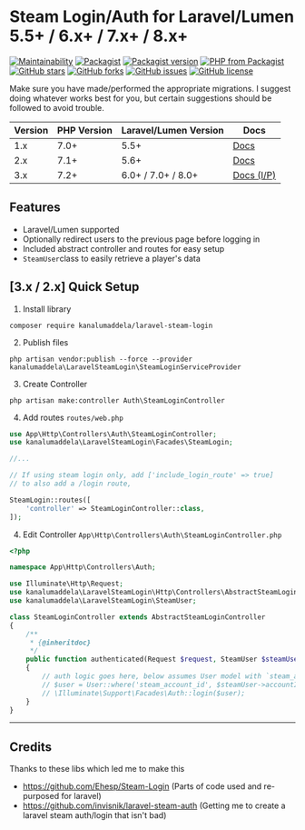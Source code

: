 # Steam Login/Auth for Laravel/Lumen 5.5+ / 6.x+ / 7.x+ / 8.x+

[![Maintainability](https://api.codeclimate.com/v1/badges/2c8a9db3372f9c080791/maintainability)](https://codeclimate.com/github/kanalumaddela/laravel-steam-login/maintainability)
[![Packagist](https://img.shields.io/packagist/dt/kanalumaddela/laravel-steam-login.svg?style=flat-square&maxAge=3600)](https://packagist.org/packages/kanalumaddela/laravel-steam-login)
[![Packagist version](https://img.shields.io/packagist/v/kanalumaddela/laravel-steam-login.svg?style=flat-square)](https://packagist.org/packages/kanalumaddela/laravel-steam-login)
[![PHP from Packagist](https://img.shields.io/packagist/php-v/kanalumaddela/laravel-steam-login.svg?style=flat-square)](https://packagist.org/packages/kanalumaddela/laravel-steam-login)
[![GitHub stars](https://img.shields.io/github/stars/kanalumaddela/laravel-steam-login.svg?style=flat-square)](https://github.com/kanalumaddela/laravel-steam-login/stargazers)
[![GitHub forks](https://img.shields.io/github/forks/kanalumaddela/laravel-steam-login.svg?style=flat-square)](https://github.com/kanalumaddela/laravel-steam-login/network)
[![GitHub issues](https://img.shields.io/github/issues/kanalumaddela/laravel-steam-login.svg?style=flat-square)](https://github.com/kanalumaddela/laravel-steam-login/issues)
[![GitHub license](https://img.shields.io/github/license/kanalumaddela/laravel-steam-login.svg?style=flat-square)](https://github.com/kanalumaddela/laravel-steam-login/blob/master/LICENSE)

Make sure you have made/performed the appropriate migrations. I suggest doing whatever works best for you, but certain
suggestions should be followed to avoid trouble.

| Version | PHP Version | Laravel/Lumen Version         | Docs |
| ------- | ----------- | ----------------------------- | ---- |
| 1.x     | 7.0+        | 5.5+                          | [Docs](https://github.com/kanalumaddela/laravel-steam-login/wiki/1.x) |
| 2.x     | 7.1+        | 5.6+                          | [Docs](https://github.com/kanalumaddela/laravel-steam-login/wiki/2.x) |
| 3.x     | 7.2+        | 6.0+ / 7.0+ / 8.0+            | [Docs (I/P)](https://github.com/kanalumaddela/laravel-steam-login/wiki/3.x) |

## Features

- Laravel/Lumen supported
- Optionally redirect users to the previous page before logging in
- Included abstract controller and routes for easy setup
- `SteamUser`class to easily retrieve a player's data

## [3.x / 2.x] Quick Setup

1. Install library

```
composer require kanalumaddela/laravel-steam-login
```

2. Publish files

```
php artisan vendor:publish --force --provider kanalumaddela\LaravelSteamLogin\SteamLoginServiceProvider
```

3. Create Controller

```
php artisan make:controller Auth\SteamLoginController
```

4. Add routes `routes/web.php`

```php
use App\Http\Controllers\Auth\SteamLoginController;
use kanalumaddela\LaravelSteamLogin\Facades\SteamLogin;

//...

// If using steam login only, add ['include_login_route' => true]
// to also add a /login route,

SteamLogin::routes([
    'controller' => SteamLoginController::class,
]);
```

4. Edit Controller `App\Http\Controllers\Auth\SteamLoginController.php`
```php
<?php

namespace App\Http\Controllers\Auth;

use Illuminate\Http\Request;
use kanalumaddela\LaravelSteamLogin\Http\Controllers\AbstractSteamLoginController;
use kanalumaddela\LaravelSteamLogin\SteamUser;

class SteamLoginController extends AbstractSteamLoginController
{
    /**
     * {@inheritdoc}
     */
    public function authenticated(Request $request, SteamUser $steamUser)
    {
        // auth logic goes here, below assumes User model with `steam_account_id` attribute 
        // $user = User::where('steam_account_id', $steamUser->accountId)->first();
        // \Illuminate\Support\Facades\Auth::login($user);
    }
}
```

---

## Credits

Thanks to these libs which led me to make this

- https://github.com/Ehesp/Steam-Login (Parts of code used and re-purposed for laravel)
- https://github.com/invisnik/laravel-steam-auth (Getting me to create a laravel steam auth/login that isn't bad)
